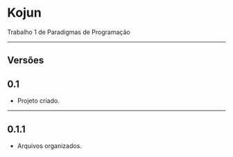 # Kojun

Trabalho 1 de Paradigmas de Programação

---

## Versões

## 0.1

* Projeto criado.

---

## 0.1.1

* Arquivos organizados.
